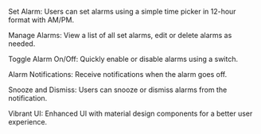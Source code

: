 Set Alarm: Users can set alarms using a simple time picker in 12-hour format with AM/PM.

Manage Alarms: View a list of all set alarms, edit or delete alarms as needed.

Toggle Alarm On/Off: Quickly enable or disable alarms using a switch.

Alarm Notifications: Receive notifications when the alarm goes off.

Snooze and Dismiss: Users can snooze or dismiss alarms from the notification.

Vibrant UI: Enhanced UI with material design components for a better user experience.
